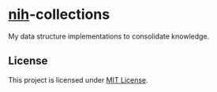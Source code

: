 # [nih](https://en.wikipedia.org/wiki/Not_invented_here)-collections

My data structure implementations to consolidate knowledge.

## License

This project is licensed under [MIT License](LICENSE).
